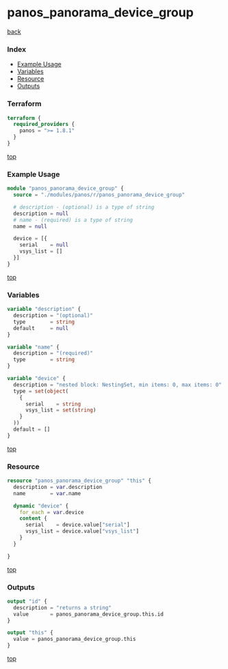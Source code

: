 # panos_panorama_device_group

[back](../panos.md)

### Index

- [Example Usage](#example-usage)
- [Variables](#variables)
- [Resource](#resource)
- [Outputs](#outputs)

### Terraform

```terraform
terraform {
  required_providers {
    panos = ">= 1.8.1"
  }
}
```

[top](#index)

### Example Usage

```terraform
module "panos_panorama_device_group" {
  source = "./modules/panos/r/panos_panorama_device_group"

  # description - (optional) is a type of string
  description = null
  # name - (required) is a type of string
  name = null

  device = [{
    serial    = null
    vsys_list = []
  }]
}
```

[top](#index)

### Variables

```terraform
variable "description" {
  description = "(optional)"
  type        = string
  default     = null
}

variable "name" {
  description = "(required)"
  type        = string
}

variable "device" {
  description = "nested block: NestingSet, min items: 0, max items: 0"
  type = set(object(
    {
      serial    = string
      vsys_list = set(string)
    }
  ))
  default = []
}
```

[top](#index)

### Resource

```terraform
resource "panos_panorama_device_group" "this" {
  description = var.description
  name        = var.name

  dynamic "device" {
    for_each = var.device
    content {
      serial    = device.value["serial"]
      vsys_list = device.value["vsys_list"]
    }
  }

}
```

[top](#index)

### Outputs

```terraform
output "id" {
  description = "returns a string"
  value       = panos_panorama_device_group.this.id
}

output "this" {
  value = panos_panorama_device_group.this
}
```

[top](#index)